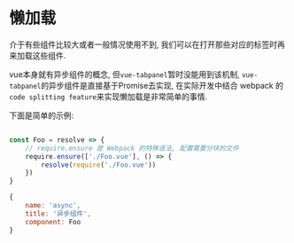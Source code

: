 # 懒加载

介于有些组件比较大或者一般情况使用不到, 我们可以在打开那些对应的标签时再来加载这些组件.

vue本身就有异步组件的概念, 但`vue-tabpanel`暂时没能用到该机制, `vue-tabpanel`的异步组件是直接基于Promise去实现, 在实际开发中结合 webpack 的`code splitting feature`来实现懒加载是非常简单的事情.

下面是简单的示例:

```js

const Foo = resolve => {
    // require.ensure 是 Webpack 的特殊语法, 配置需要分块的文件
    require.ensure(['./Foo.vue'], () => {
        resolve(require('./Foo.vue'))
    })
}

{
    name: 'async',
    title: '异步组件',
    component: Foo
}
```